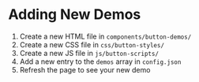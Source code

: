 # Adding New Demos

1. Create a new HTML file in `components/button-demos/`
2. Create a new CSS file in `css/button-styles/`
3. Create a new JS file in `js/button-scripts/`
4. Add a new entry to the `demos` array in `config.json`
5. Refresh the page to see your new demo
